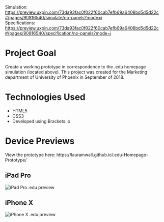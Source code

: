 Simulation: https://preview.uxpin.com/73da93fac0f022f60cab7efb69a6408bd5d5d22c#/pages/90816540/simulate/no-panels?mode=i
<br />
Specifications: https://preview.uxpin.com/73da93fac0f022f60cab7efb69a6408bd5d5d22c#/pages/90816540/specification/no-panels?mode=i

<h1>Project Goal</h1>
Create a working prototype in correspondence to the .edu homepage simulation (located above). This project was created for the Marketing department of University of Phoenix in September of 2018. 

<h1>Technologies Used</h1>
  <ul>
    <li>HTML5</li>
    <li>CSS3</li>
    <li>Developed using Brackets.io</li>
  </ul>

<h1>Device Previews</h1>
View the prototype here: https://lauramwall.github.io/.edu-Homepage-Prototype/

<h2>iPad Pro</h2>
<img src="iPadPro.png" alt="iPad Pro .edu preview" />

<h2>iPhone X</h2>
<img src="iPhoneX.png" alt="iPhone X .edu preview" />
